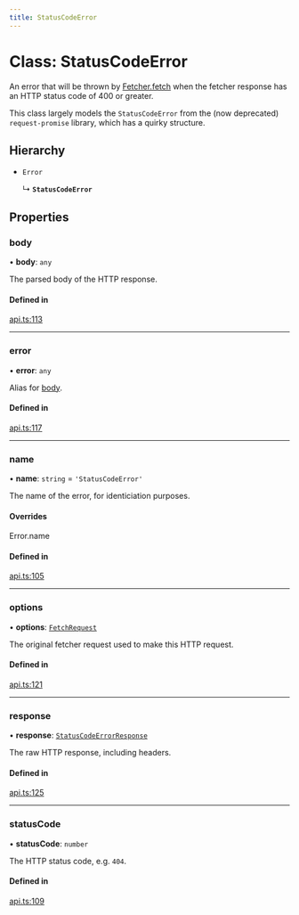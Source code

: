 ```yaml
---
title: StatusCodeError
---
```

# Class: StatusCodeError

An error that will be thrown by [Fetcher.fetch](../interfaces/Fetcher.md#fetch) when the fetcher response has an
HTTP status code of 400 or greater.

This class largely models the `StatusCodeError` from the (now deprecated) `request-promise` library,
which has a quirky structure.

## Hierarchy

- `Error`

  ↳ **`StatusCodeError`**

## Properties

### body

• **body**: `any`

The parsed body of the HTTP response.

#### Defined in

[api.ts:113](https://github.com/coda/packs-sdk/blob/main/api.ts#L113)

___

### error

• **error**: `any`

Alias for [body](StatusCodeError.md#body).

#### Defined in

[api.ts:117](https://github.com/coda/packs-sdk/blob/main/api.ts#L117)

___

### name

• **name**: `string` = `'StatusCodeError'`

The name of the error, for identiciation purposes.

#### Overrides

Error.name

#### Defined in

[api.ts:105](https://github.com/coda/packs-sdk/blob/main/api.ts#L105)

___

### options

• **options**: [`FetchRequest`](../interfaces/FetchRequest.md)

The original fetcher request used to make this HTTP request.

#### Defined in

[api.ts:121](https://github.com/coda/packs-sdk/blob/main/api.ts#L121)

___

### response

• **response**: [`StatusCodeErrorResponse`](../interfaces/StatusCodeErrorResponse.md)

The raw HTTP response, including headers.

#### Defined in

[api.ts:125](https://github.com/coda/packs-sdk/blob/main/api.ts#L125)

___

### statusCode

• **statusCode**: `number`

The HTTP status code, e.g. `404`.

#### Defined in

[api.ts:109](https://github.com/coda/packs-sdk/blob/main/api.ts#L109)
